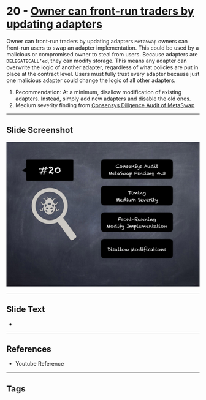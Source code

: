 
# 20 - [Owner can front-run traders by updating adapters](./Owner%20can%20front-run%20traders%20by%20updating%20adapters.md)

Owner can front-run traders by updating adapters `MetaSwap` owners can front-run users to swap an adapter implementation. This could be used by a malicious or compromised owner to steal from users. Because adapters are `DELEGATECALL’ed`, they can modify storage. This means any adapter can overwrite the logic of another adapter, regardless of what policies are put in place at the contract level. Users must fully trust every adapter because just one malicious adapter could change the logic of all other adapters.


1. Recommendation: At a minimum, disallow modification of existing adapters. Instead, simply add new adapters and disable the old ones.
2. Medium severity finding from [Consensys Diligence Audit of MetaSwap](https://consensys.net/diligence/audits/2020/08/metaswap/#owner-can-front-run-traders-by-updating-adapters)


___
## Slide Screenshot
![020.png](../../images/7.%20Audit%20Findings%20101/020.png)
___
## Slide Text
- 
___
## References
- Youtube Reference
___
## Tags
